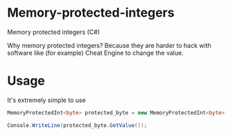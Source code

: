 # Memory-protected-integers
Memory protected integers (C#)

Why memory protected integers? Because they are harder to hack with software like (for example) Cheat Engine to change the value.

# Usage
It's extremely simple to use
```c#
MemoryProtectedInt<byte> protected_byte = new MemoryProtectedInt<byte>((byte)255);

Console.WriteLine(protected_byte.GetValue());